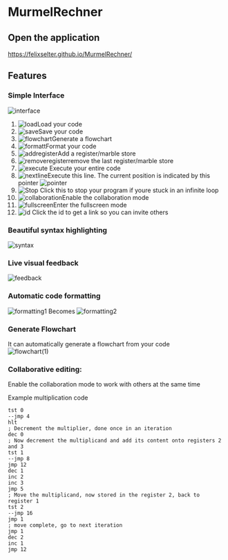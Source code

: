 # MurmelRechner

## Open the application
https://felixselter.github.io/MurmelRechner/

## Features
### Simple Interface
![interface](https://user-images.githubusercontent.com/55546882/148061728-c91ef4a3-7253-462c-a496-3d371ab28062.png) 



1. ![load](https://user-images.githubusercontent.com/55546882/148061658-23e483ff-5fa8-421a-987d-3a59a4d7e3a9.png)Load your code
2. ![save](https://user-images.githubusercontent.com/55546882/148061734-76d495be-0aa4-4a37-bc56-749a2ee2a5ba.png)Save your code
3. ![flowchart](https://user-images.githubusercontent.com/55546882/148061724-ec8d5d28-309d-4873-9a26-0d2c2632fcfc.png)Generate a flowchart
4. ![formatt](https://user-images.githubusercontent.com/55546882/148061725-5dd9ab94-e5de-476d-9c81-bc6047056b68.png)Format your code
5. ![addregister](https://user-images.githubusercontent.com/55546882/148061720-bbba2f11-c7d2-4f93-878c-190373f1dd6c.png)Add a register/marble store
6. ![removeregister](https://user-images.githubusercontent.com/55546882/148061732-5c8047ac-b223-43e6-ae67-c945243b703d.png)remove the last register/marble store
7. ![execute](https://user-images.githubusercontent.com/55546882/148061722-fc562d36-48a9-440c-a553-324a4acfd91c.png) Execute your entire code
8. ![nextline](https://user-images.githubusercontent.com/55546882/148061731-c0e88d8e-d888-41f8-b9b3-b62d47ea682d.png)Execute this line. The current position is indicated by this pointer ![pointer](https://user-images.githubusercontent.com/55546882/148063270-7ed1955c-bf79-44c1-9df1-51b103d24272.png)
9. ![Stop](https://user-images.githubusercontent.com/55546882/150634279-bcd4c7cb-d995-4677-8b91-fbf1a7b0f7e3.png) Click this to stop your program if youre stuck in an infinite loop
10. ![collaboration](https://user-images.githubusercontent.com/55546882/148063904-1a50f737-1c97-4c0d-9cb0-a13fb65e0db7.png)Enable the collaboration mode
11. ![fullscreen](https://user-images.githubusercontent.com/55546882/148063906-0b35c442-9ec7-43fc-bda9-a5f57d8bd66f.png)Enter the fullscreen mode
12. ![id](https://user-images.githubusercontent.com/55546882/148065155-0ce3572b-c0e5-4694-99be-06e547b85215.png) Click the id to get a link so you can invite others

### Beautiful syntax highlighting
![syntax](https://user-images.githubusercontent.com/55546882/148062386-b810ba2e-40a4-4183-a949-d1f27a3521c5.png)

### Live visual feedback
![feedback](https://user-images.githubusercontent.com/55546882/148062562-cfb6c7ba-ea6f-43ea-bf45-002cdf643ed2.png)
### Automatic code formatting
![formatting1](https://user-images.githubusercontent.com/55546882/148062899-58327ba5-17ee-4eab-8a51-576d6327473f.png)
Becomes
![formatting2](https://user-images.githubusercontent.com/55546882/148062902-92a00658-3b8e-4580-90b5-26a7eeee28e9.png)

### Generate Flowchart  
It can automatically generate a flowchart from your code  
![flowchart(1)](https://user-images.githubusercontent.com/55546882/148064491-259cd64b-f02f-435f-8552-195021cc0c2c.png)
### Collaborative editing:
Enable the collaboration mode to work with others at the same time

Example multiplication code
```
tst 0
--jmp 4
hlt
; Decrement the multiplier, done once in an iteration
dec 0
; Now decrement the multiplicand and add its content onto registers 2 and 3
tst 1
--jmp 8
jmp 12
dec 1
inc 2
inc 3
jmp 5
; Move the multiplicand, now stored in the register 2, back to register 1
tst 2
--jmp 16
jmp 1
; move complete, go to next iteration
jmp 1
dec 2
inc 1
jmp 12
```

